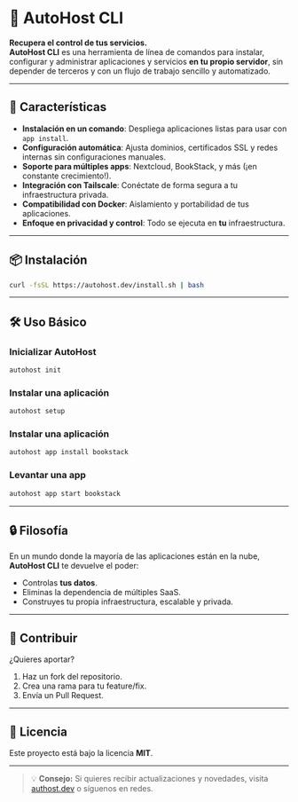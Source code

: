 # 🚀 AutoHost CLI

**Recupera el control de tus servicios.**  
**AutoHost CLI** es una herramienta de línea de comandos para instalar, configurar y administrar aplicaciones y servicios **en tu propio servidor**, sin depender de terceros y con un flujo de trabajo sencillo y automatizado.

---

## 🌟 Características

- **Instalación en un comando**: Despliega aplicaciones listas para usar con `app install`.
- **Configuración automática**: Ajusta dominios, certificados SSL y redes internas sin configuraciones manuales.
- **Soporte para múltiples apps**: Nextcloud, BookStack, y más (¡en constante crecimiento!).
- **Integración con Tailscale**: Conéctate de forma segura a tu infraestructura privada.
- **Compatibilidad con Docker**: Aislamiento y portabilidad de tus aplicaciones.
- **Enfoque en privacidad y control**: Todo se ejecuta en **tu** infraestructura.

---

## 📦 Instalación

```bash
curl -fsSL https://autohost.dev/install.sh | bash
```

---

## 🛠 Uso Básico

### Inicializar AutoHost
```bash
autohost init
```
### Instalar una aplicación
```bash
autohost setup
```

### Instalar una aplicación
```bash
autohost app install bookstack
```

### Levantar una app
```bash
autohost app start bookstack
```

---

## 🔒 Filosofía

En un mundo donde la mayoría de las aplicaciones están en la nube, **AutoHost CLI** te devuelve el poder:  
- Controlas **tus datos**.  
- Eliminas la dependencia de múltiples SaaS.  
- Construyes tu propia infraestructura, escalable y privada.  


---

## 🤝 Contribuir

¿Quieres aportar?  
1. Haz un fork del repositorio.  
2. Crea una rama para tu feature/fix.  
3. Envía un Pull Request.  

---

## 📜 Licencia

Este proyecto está bajo la licencia **MIT**.

---

> 💡 **Consejo:** Si quieres recibir actualizaciones y novedades, visita [authost.dev](https://autohst.dev) o síguenos en redes.